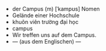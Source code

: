 - der Campus (m)	[ˈkampʊs]	Nomen
- Gelände einer Hochschule
- khuôn viên trường đại học
- campus
- Wir treffen uns auf dem Campus.
- — (aus dem Englischen)	—